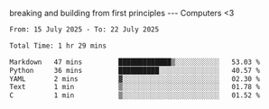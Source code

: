 breaking and building from first principles --- Computers <3

<!--START_SECTION:waka-->

```txt
From: 15 July 2025 - To: 22 July 2025

Total Time: 1 hr 29 mins

Markdown   47 mins         █████████████▒░░░░░░░░░░░   53.03 %
Python     36 mins         ██████████░░░░░░░░░░░░░░░   40.57 %
YAML       2 mins          ▓░░░░░░░░░░░░░░░░░░░░░░░░   02.30 %
Text       1 min           ▒░░░░░░░░░░░░░░░░░░░░░░░░   01.78 %
C          1 min           ▒░░░░░░░░░░░░░░░░░░░░░░░░   01.52 %
```

<!--END_SECTION:waka-->

